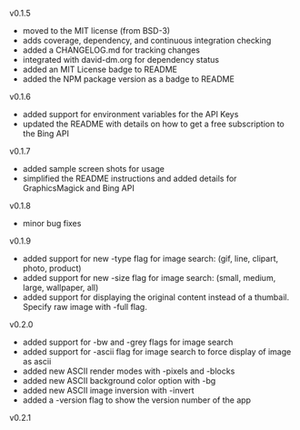 v0.1.5

- moved to the MIT license (from BSD-3)
- adds coverage, dependency, and continuous integration checking
- added a CHANGELOG.md for tracking changes
- integrated with david-dm.org for dependency status
- added an MIT License badge to README
- added the NPM package version as a badge to README


v0.1.6
- added support for environment variables for the API Keys
- updated the README with details on how to get a free subscription to the Bing API


v0.1.7
- added sample screen shots for usage
- simplified the README instructions and added details for GraphicsMagick and Bing API


v0.1.8
- minor bug fixes


v0.1.9
- added support for new -type flag for image search: (gif, line, clipart, photo, product)
- added support for new -size flag for image search: (small, medium, large, wallpaper, all)
- added support for displaying the original content instead of a thumbail. Specify raw image with -full flag.


v0.2.0
- added support for -bw and -grey flags for image search
- added support for -ascii flag for image search to force display of image as ascii
- added new ASCII render modes with -pixels and -blocks
- added new ASCII background color option with -bg <rgb>
- added new ASCII image inversion with -invert
- added a -version flag to show the version number of the app


v0.2.1
